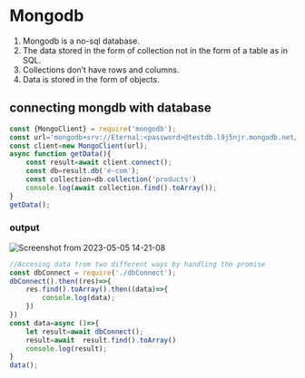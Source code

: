 # Mongodb
1. Mongodb is a no-sql database.
2. The data stored in the form of collection not in the form of a table as in SQL.
3. Collections don’t have rows and columns.
4. Data is stored in the form of objects.
## connecting mongdb with database
```js
const {MongoClient} = require('mongodb');
const url='mongodb+srv://Eternal:<password>@testdb.l9j5njr.mongodb.net/?retryWrites=true&w=majority'; //connecting with cloud database
const client=new MongoClient(url);
async function getData(){
    const result=await client.connect();
    const db=result.db('e-com');
    const collection=db.collection('products')
    console.log(await collection.find().toArray());
}
getData();

```
### output

![Screenshot from 2023-05-05 14-21-08](https://user-images.githubusercontent.com/56790381/236415802-1e2ec06f-c497-454c-b396-9747ea18a986.png)

```js
//Accesing data from two different ways by handling the promise
const dbConnect = require('./dbConnect');
dbConnect().then((res)=>{
    res.find().toArray().then((data)=>{
        console.log(data);
    })
})
const data=async ()=>{
    let result=await dbConnect();
    result=await  result.find().toArray()
    console.log(result);
}
data();
```
